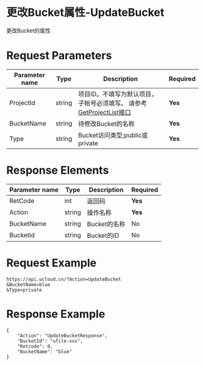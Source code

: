# 更改Bucket属性-UpdateBucket

更改Bucket的属性

# Request Parameters
|Parameter name|Type|Description|Required|
|---|---|---|---|
|ProjectId|string|项目ID。不填写为默认项目，子帐号必须填写。 请参考[GetProjectList接口](api/summary/get_project_list)|**Yes**|
|BucketName|string|待修改Bucket的名称|**Yes**|
|Type|string|Bucket访问类型;public或private|**Yes**|

# Response Elements
|Parameter name|Type|Description|Required|
|---|---|---|---|
|RetCode|int|返回码|**Yes**|
|Action|string|操作名称|**Yes**|
|BucketName|string|Bucket的名称|No|
|BucketId|string|Bucket的ID|No|

# Request Example
```
https://api.ucloud.cn/?Action=UpdateBucket
&BucketName=blue
&Type=private
```

# Response Example
```
{
    "Action": "UpdateBucketResponse", 
    "BucketId": "ufile-xxx", 
    "Retcode": 0, 
    "BucketName": "blue"
}
```

